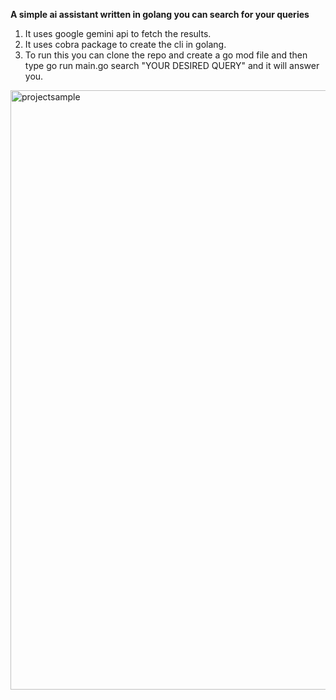 **A simple ai assistant written in golang you can search for your queries**
1. It uses google gemini api to fetch the results.
2. It uses cobra package to create the cli in golang.
3. To run this you can clone the repo and create a go mod file and then 
type go run main.go search "YOUR DESIRED QUERY" and it will answer you.


<img width="959" alt="projectsample" src="https://github.com/user-attachments/assets/91b1fc38-1c30-405f-b5e1-e3d5bd171280" />
